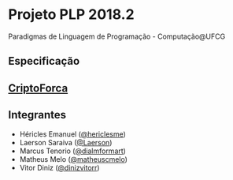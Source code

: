 # Projeto PLP 2018.2
Paradigmas de Linguagem de Programação - Computação@UFCG

## Especificação

## [CriptoForca](https://docs.google.com/document/d/1cnkKXrk-Lf3PzPZ3xhAi__eRP8nL56bAANoro7BQN1o/edit)




## Integrantes

- Héricles Emanuel ([@hericlesme](https://github.com/hericlesme/))  
- Laerson Saraiva ([@Laerson](https://github.com/Laerson/))  
- Marcus Tenorio ([@dialmformart](https://github.com/dialmformart))  
- Matheus Melo ([@matheuscmelo](https://github.com/matheuscmelo/))  
- Vitor Diniz ([@dinizvitorr](https://github.com/dinizvitorr/))  
